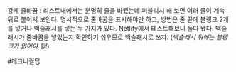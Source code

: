 강제 줄바꿈 : 리스트내에서는 분명히 줄을 바꿨는데 퍼블리시 해 보면 여러 줄이 계속 뒤로 붙어서 보인다.  명시적으로 줄바꿈을 표시해야만 하고,  방법은 줄 끝에 블랭크 2개를 넣거나 백슬래시를 넣는 두 가지가 있다. 
Netlify에서 테스트해보니 둘다 됐다.  백슬래시가 줄바꿈을 넣었는지 확인하기 쉬우므로 백슬래시로 쓰자.  (*백슬래시 뒤에는 블랭크가 없어야 함!*)

#테크니컬팁